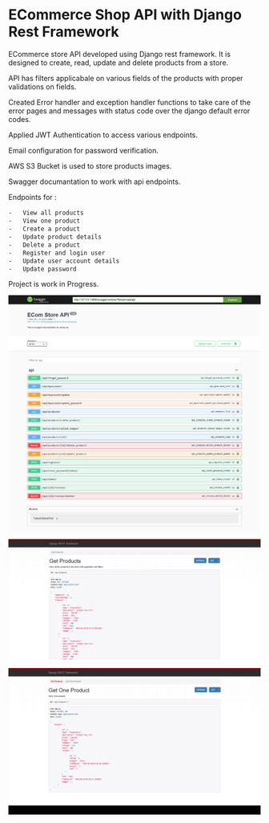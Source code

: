 # ECommerce Shop API with Django Rest Framework

ECommerce store API developed using Django rest framework. It is designed to create, read, update and delete products from a store. 

API has filters applicabale on various fields of the products with proper validations on fields. 

Created Error handler and exception handler functions to take care of the error pages and messages with status code over the django default error codes.

Applied JWT Authentication to access various endpoints. 

Email configuration for password verification.

AWS S3 Bucket is used to store products images.

Swagger documantation to work with api endpoints.


Endpoints for :

    -   View all products
    -   View one product
    -   Create a product
    -   Update product details
    -   Delete a product
    -   Register and login user
    -   Update user account details
    -   Update password 

   
Project is work in Progress.


![img](https://github.com/Siddharthbadal/EShop-API/blob/main/images/swagger-img.png)


![img](https://github.com/Siddharthbadal/EShop-API/blob/main/images/eshopapi.png)


![img](https://github.com/Siddharthbadal/EShop-API/blob/main/images/get_one_product.png)

